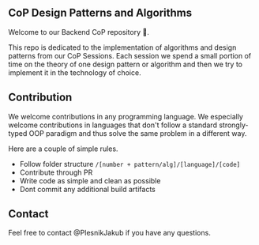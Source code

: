## CoP Design Patterns and Algorithms

Welcome to our Backend CoP repository 👋. 

This repo is dedicated to the implementation of algorithms and design patterns from our CoP Sessions. Each session we spend a small portion of time on the theory of one design pattern or algorithm and then we try to implement it in the technology of choice. 

## Contribution
We welcome contributions in any programming language. We especially welcome contributions in languages that don't follow a standard strongly-typed OOP paradigm and thus solve the same problem in a different way.

Here are a couple of simple rules. 

* Follow folder structure `/[number + pattern/alg]/[language]/[code]`
* Contribute through PR
* Write code as simple and clean as possible
* Dont commit any additional build artifacts

## Contact 

Feel free to contact @PlesnikJakub if you have any questions.
